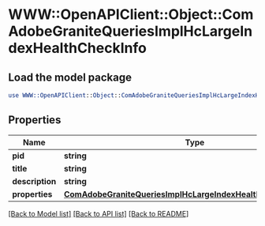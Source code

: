 # WWW::OpenAPIClient::Object::ComAdobeGraniteQueriesImplHcLargeIndexHealthCheckInfo

## Load the model package
```perl
use WWW::OpenAPIClient::Object::ComAdobeGraniteQueriesImplHcLargeIndexHealthCheckInfo;
```

## Properties
Name | Type | Description | Notes
------------ | ------------- | ------------- | -------------
**pid** | **string** |  | [optional] 
**title** | **string** |  | [optional] 
**description** | **string** |  | [optional] 
**properties** | [**ComAdobeGraniteQueriesImplHcLargeIndexHealthCheckProperties**](ComAdobeGraniteQueriesImplHcLargeIndexHealthCheckProperties.md) |  | [optional] 

[[Back to Model list]](../README.md#documentation-for-models) [[Back to API list]](../README.md#documentation-for-api-endpoints) [[Back to README]](../README.md)


